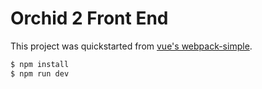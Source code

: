 # Orchid 2 Front End

This project was quickstarted from [vue's webpack-simple](https://github.com/vuejs-templates/webpack-simple).

``` bash
$ npm install
$ npm run dev
```
